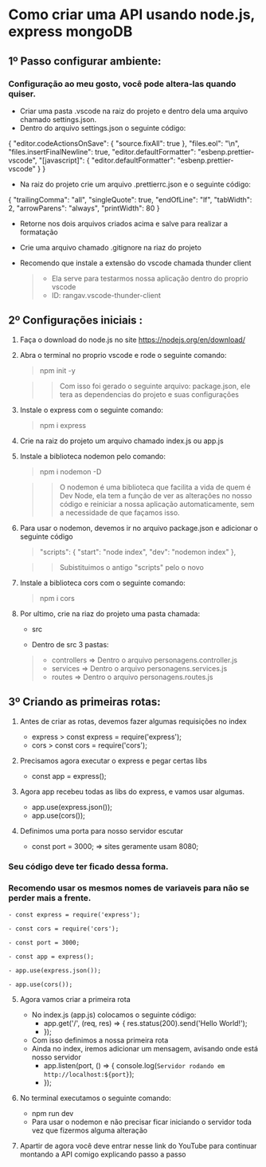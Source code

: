 # Como criar uma API usando node.js, express mongoDB

## 1º Passo configurar ambiente:

### Configuração ao meu gosto, você pode altera-las quando quiser.

- Criar uma pasta .vscode na raiz do projeto e dentro dela uma arquivo chamado settings.json.
- Dentro do arquivo settings.json o seguinte código:

{
"editor.codeActionsOnSave": {
"source.fixAll": true
},
"files.eol": "\n",
"files.insertFinalNewline": true,
"editor.defaultFormatter": "esbenp.prettier-vscode",
"[javascript]": {
"editor.defaultFormatter": "esbenp.prettier-vscode"
}
}

- Na raiz do projeto crie um arquivo .prettierrc.json e o seguinte código:

{
"trailingComma": "all",
"singleQuote": true,
"endOfLine": "lf",
"tabWidth": 2,
"arrowParens": "always",
"printWidth": 80
}

- Retorne nos dois arquivos criados acima e salve para realizar a formatação

- Crie uma arquivo chamado .gitignore na riaz do projeto

- Recomendo que instale a extensão do vscode chamada thunder client
  > - Ela serve para testarmos nossa aplicação dentro do proprio vscode
  > - ID: rangav.vscode-thunder-client

## 2º Configurações iniciais :

1.  Faça o download do node.js no site https://nodejs.org/en/download/
2.  Abra o terminal no proprio vscode e rode o seguinte comando:

    > npm init -y

    > > Com isso foi gerado o seguinte arquivo: package.json, ele tera as dependencias do projeto e suas configurações

3.  Instale o express com o seguinte comando:
    > npm i express
4.  Crie na raiz do projeto um arquivo chamado index.js ou app.js
5.  Instale a biblioteca nodemon pelo comando:

    > npm i nodemon -D

    > > O nodemon é uma biblioteca que facilita a vida de quem é Dev Node, ela tem a função de ver as alterações no nosso código e reiniciar a nossa aplicação automaticamente, sem a necessidade de que façamos isso.

6.  Para usar o nodemon, devemos ir no arquivo package.json e adicionar o seguinte código

    > "scripts": {
    > "start": "node index",
    > "dev": "nodemon index"
    > },

    > > Subistituimos o antigo "scripts" pelo o novo

7.  Instale a biblioteca cors com o seguinte comando:

    > npm i cors

8.  Por ultimo, crie na riaz do projeto uma pasta chamada:

    - src

    - Dentro de src 3 pastas:

    > - controllers => Dentro o arquivo personagens.controller.js
    > - services => Dentro o arquivo personagens.services.js
    > - routes => Dentro o arquivo personagens.routes.js

## 3º Criando as primeiras rotas:

1. Antes de criar as rotas, devemos fazer algumas requisições no index

   - express > const express = require('express');
   - cors > const cors = require('cors');

2. Precisamos agora executar o express e pegar certas libs

   - const app = express();

3. Agora app recebeu todas as libs do express, e vamos usar algumas.

   - app.use(express.json());
   - app.use(cors());

4. Definimos uma porta para nosso servidor escutar
   - const port = 3000; => sites geramente usam 8080;

### Seu código deve ter ficado dessa forma.

### Recomendo usar os mesmos nomes de variaveis para não se perder mais a frente.

    - const express = require('express');

    - const cors = require('cors');

    - const port = 3000;

    - const app = express();

    - app.use(express.json());

    - app.use(cors());

5. Agora vamos criar a primeira rota

   - No index.js (app.js) colocamos o seguinte código:
     - app.get('/', (req, res) => {
       res.status(200).send('Hello World!');
     - });
   - Com isso definimos a nossa primeira rota
   - Ainda no index, iremos adicionar um mensagem, avisando onde está nosso servidor
     - app.listen(port, () => {
       console.log(`Servidor rodando em http://localhost:${port}`);
     - });

6. No terminal executamos o seguinte comando:

   - npm run dev
   - Para usar o nodemon e não precisar ficar iniciando o servidor toda vez que fizermos alguma alteração

7. Apartir de agora você deve entrar nesse link do YouTube para continuar montando a API comigo explicando passo a passo
